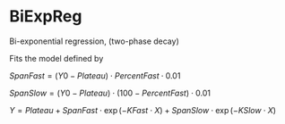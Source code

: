 # BiExpReg
Bi-exponential regression, (two-phase decay)

Fits the model defined by

$SpanFast=(Y0-Plateau)\cdot PercentFast\cdot 0.01$

$SpanSlow=(Y0-Plateau)\cdot (100-PercentFast)\cdot 0.01$

$Y=Plateau + SpanFast\cdot\exp(-KFast\cdot X) + SpanSlow\cdot\exp(-KSlow\cdot X)$

